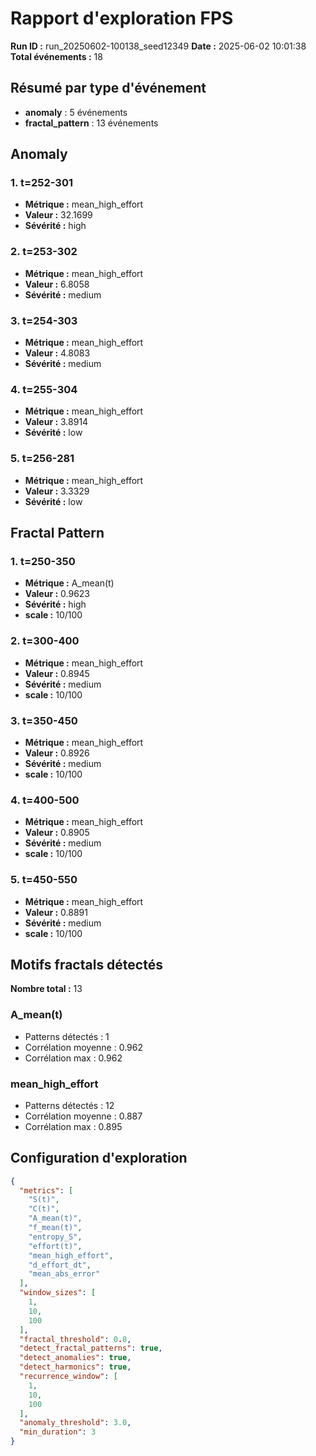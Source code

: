 # Rapport d'exploration FPS

**Run ID :** run_20250602-100138_seed12349
**Date :** 2025-06-02 10:01:38
**Total événements :** 18

## Résumé par type d'événement

- **anomaly** : 5 événements
- **fractal_pattern** : 13 événements

## Anomaly

### 1. t=252-301
- **Métrique :** mean_high_effort
- **Valeur :** 32.1699
- **Sévérité :** high

### 2. t=253-302
- **Métrique :** mean_high_effort
- **Valeur :** 6.8058
- **Sévérité :** medium

### 3. t=254-303
- **Métrique :** mean_high_effort
- **Valeur :** 4.8083
- **Sévérité :** medium

### 4. t=255-304
- **Métrique :** mean_high_effort
- **Valeur :** 3.8914
- **Sévérité :** low

### 5. t=256-281
- **Métrique :** mean_high_effort
- **Valeur :** 3.3329
- **Sévérité :** low

## Fractal Pattern

### 1. t=250-350
- **Métrique :** A_mean(t)
- **Valeur :** 0.9623
- **Sévérité :** high
- **scale :** 10/100

### 2. t=300-400
- **Métrique :** mean_high_effort
- **Valeur :** 0.8945
- **Sévérité :** medium
- **scale :** 10/100

### 3. t=350-450
- **Métrique :** mean_high_effort
- **Valeur :** 0.8926
- **Sévérité :** medium
- **scale :** 10/100

### 4. t=400-500
- **Métrique :** mean_high_effort
- **Valeur :** 0.8905
- **Sévérité :** medium
- **scale :** 10/100

### 5. t=450-550
- **Métrique :** mean_high_effort
- **Valeur :** 0.8891
- **Sévérité :** medium
- **scale :** 10/100

## Motifs fractals détectés

**Nombre total :** 13

### A_mean(t)
- Patterns détectés : 1
- Corrélation moyenne : 0.962
- Corrélation max : 0.962

### mean_high_effort
- Patterns détectés : 12
- Corrélation moyenne : 0.887
- Corrélation max : 0.895

## Configuration d'exploration

```json
{
  "metrics": [
    "S(t)",
    "C(t)",
    "A_mean(t)",
    "f_mean(t)",
    "entropy_S",
    "effort(t)",
    "mean_high_effort",
    "d_effort_dt",
    "mean_abs_error"
  ],
  "window_sizes": [
    1,
    10,
    100
  ],
  "fractal_threshold": 0.8,
  "detect_fractal_patterns": true,
  "detect_anomalies": true,
  "detect_harmonics": true,
  "recurrence_window": [
    1,
    10,
    100
  ],
  "anomaly_threshold": 3.0,
  "min_duration": 3
}
```
